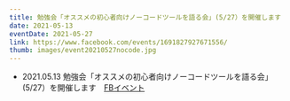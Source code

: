 ```yaml
---
title: 勉強会「オススメの初心者向けノーコードツールを語る会」(5/27）を開催します
date: 2021-05-13
eventDate: 2021-05-27
link: https://www.facebook.com/events/1691827927671556/
thumb: images/event20210527nocode.jpg
---
```

- 2021.05.13 勉強会「オススメの初心者向けノーコードツールを語る会」(5/27）を開催します　[FBイベント](https://www.facebook.com/events/1691827927671556/")
